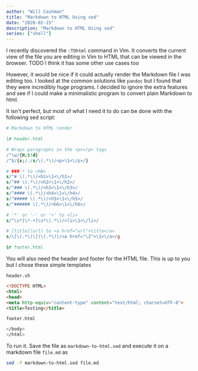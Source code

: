 ```yaml
---
author: "Will Cashman"
title: "Markdown to HTML Using sed"
date: "2020-02-15"
description: "Markdown to HTML Using sed"
series: ["shell"]
---
```


I recently discovered the `:TOhtml` command in Vim. It converts the current view of the file you are editing in Vim to HTML that can be viewed in the browser. TODO I think it has some other use cases too

However, it would be nice if it could actually render the Markdown file I was editing too. I looked at the common solutions like `pandoc` but I found that they were incredibly huge programs. I decided to ignore the extra features and see if I could make a minimalistic program to convert plain Markdown to html.

It isn't perfect, but most of what I need it to do can be done with the following sed script:

```sed
# Markdown to HTML render

1r header.html

# Wraps paragraphs in the <p></p> tags
/^\w/{H;$!d}
/^$/{x;/./s/\(.*\)/<p>\1<\/p>/}

# ###.* to <hN>
s/^# \(.*\)/<h1>\1<\/h1>/
s/^## \(.*\)/<h2>\1<\/h2>/
s/^### \(.*\)/<h3>\1<\/h3>/
s/^#### \(.*\)/<h4>\1<\/h4>/
s/^##### \(.*\)/<h5>\1<\/h5>/
s/^###### \(.*\)/<h6>\1<\/h6>/

# '*' or '-' or '+' to <li>
s/^\s*[\*-+]\s*\(.*\)/<li>\1<\/li>/

# [title](url) to <a href="url">title</a>
s/\[\(.*\)\](\(.*\))/<a href="\2">\1<\/a>/g

$r footer.html
```

You will also need the header and footer for the HTML file. This is up to you but I chose these simple templates

`header.sh`
```html
<!DOCTYPE HTML>
<html>
<head>
<meta http-equiv="content-type" content="text/html; charset=UTF-8">
<title>Testing</title>
```

`footer.html`
```sh
</body>
</html>
```

To run it. Save the file as `markdown-to-html.sed` and execute it on a markdown file `file.md` as

```sh
sed -f markdown-to-html.sed file.md
```
